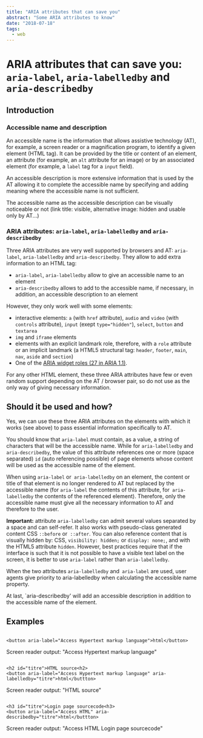 ```yaml
---
title: "ARIA attributes that can save you"
abstract: "Some ARIA attributes to know"
date: "2018-07-18"
tags:
  - web
---
```


# <abbr>ARIA</abbr> attributes that can save you: `aria-label`, `aria-labelledby` and `aria-describedby` 

## Introduction
### Accessible name and description

An accessible name is the information that allows assistive technology (<abbr>AT</abbr>), for example, a screen reader or a magnification program, to identify a given element (<abbr>HTML</abbr> tag). It can be provided by the title or content of an element, an attribute (for example, an `alt` attribute for an image) or by an associated element (for example, a `label` tag for a `input` field).

An accessible description is more extensive information that is used by the <abbr>AT</abbr> allowing it to complete the accessible name by specifying and adding meaning where the accessible name is not sufficient.

The accessible name as the accessible description can be visually noticeable or not (link title: visible, alternative image: hidden and usable only by <abbr>AT</abbr>...)

### <abbr>ARIA</abbr> attributes: `aria-label`, `aria-labelledby` and `aria-describedby`

Three <abbr>ARIA</abbr> attributes are very well supported by browsers and <abbr>AT</abbr>: `aria-label`, `aria-labelledby` and `aria-describedby`. They allow to add extra information to an <abbr>HTML</abbr> tag:
- `aria-label`, `aria-labelledby` allow to give an accessible name to an element
- `aria-describedby` allows to add to the accessible name, if necessary, in addition, an accessible description to an element

However, they only work well with some elements:
- interactive elements: `a` (with `href` attribute), `audio` and `video` (with `controls` attribute), `input` (exept `type="hidden"`), `select`, `button` and `textarea`
- `img` and `iframe` elements
- elements with an explicit landmark role, therefore, with a `role` attribute or an implicit landmark (a <abbr>HTML5</abbr> structural tag: `header`, `footer`, `main`, `nav`, `aside` and `section`) 
- One of the <a href="https://www.w3.org/TR/wai-aria-1.1/#widget_roles" lang="en" hreflang="en"><abbr>ARIA</abbr> widget roles (27 in <abbr>ARIA</abbr> 1.1)</a>.

For any other <abbr>HTML</abbr> element, these three <abbr>ARIA</abbr> attributes have few or even random support depending on the <abbr>AT</abr> / browser pair, so do not use as the only way of giving necessary information.

## Should it be used and how?

Yes, we can use these three <abbr>ARIA</abbr> attributes on the elements with which it works (see above) to pass essential information specifically to <abbr>AT</abbr>.

You should know that `aria-label` must contain, as a value, a string of characters that will be the accessible name. While for `aria-labelledby` and `aria-describedby`, the value of this attribute references one or more (space separated) `id` (auto referencing possible) of page elements whose content will be used as the accessible name of the element.

When using `aria-label` or` aria-labelledby` on an element, the content or title of that element is no longer rendered to <abbr>AT</abbr> but replaced by the accessible name (for `aria-label` the contents of this attribute, for` aria-labelledby` the contents of the referenced element). Therefore, only the accessible name must give all the necessary information to <abbr>AT</abbr> and therefore to the user.

**Important:** attribute `aria-labelledby` can admit several values separated by a space and can self-refer. It also works with pseudo-class generated content <abbr>CSS</abbr> `::before` or` ::after`. You can also reference content that is visually hidden by: <abbr>CSS</abbr>,  `visibility: hidden;` or `display: none;`, and with the <abbr>HTML</abbr>5 attribute `hidden`. However, best practices require that if the interface is such that it is not possible to have a visible text label on the screen, it is better to use `aria-label` rather than `aria-labelledby`.


When the two attributes `aria-labelledby` and` aria-label` are used, user agents give priority to aria-labelledby when calculating the accessible name property.

At last, `aria-describedby' will add an accessible description in addition to the accessible name of the element.

## Examples

<pre><code class="html">
&lt;button aria-label="Access Hypertext markup language"&gt;html&lt;/button&gt;
</code></pre>
Screen reader output: "Access Hypertext markup language"

<pre><code class="html">
&lt;h2 id="titre"&gt;HTML source&lt;h2&gt;
&lt;button aria-label="Access Hypertext markup language" aria-labelledby="titre"&gt;html&lt;/buttton&gt;
</code></pre>
Screen reader output: "HTML source"

<pre><code class="html">
&lt;h3 id="titre"&gt;Login page sourcecode&lt;h3&gt;
&lt;button aria-label="Access HTML" aria-describedby="titre"&gt;html&lt;/buttton&gt;
</code></pre>
Screen reader output: "Access HTML Login page sourcecode"
